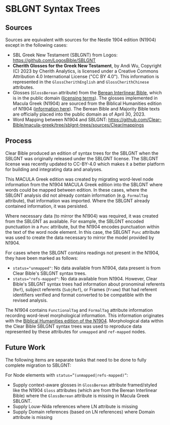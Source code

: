 # SBLGNT Syntax Trees

## Sources

Sources are equivalent with sources for the Nestle 1904 edition (N1904) except in the following cases:

* SBL Greek New Testament (SBLGNT) from Logos: https://github.com/LogosBible/SBLGNT 
* **Cherith Glosses for the Greek New Testament**, by Andi Wu, Copyright (C) 2023 by Cherith Analytics, is licensed under a Creative Commons Attribution 4.0 International License ("CC BY 4.0"). This information is represented in the `GlossCherithEnglish` and `GlossCherithChinese` attributes.
* Glosses (`GlossBerean` attribute) from the [Berean Interlinear Bible](https://interlinearbible.com/), which is in the public domain ([licensing terms](https://berean.bible/terms.htm)). The glosses implemented in Macula Greek (N1904) are sourced from the Biblical Humanities edition of N1904 ([information here](https://github.com/biblicalhumanities/Nestle1904/tree/master/glosses)). The Berean Bible and Majority Bible texts are officially placed into the public domain as of April 30, 2023.
* Word Mapping between N1904 and SBLGNT: https://github.com/Clear-Bible/macula-greek/tree/sblgnt-trees/sources/Clear/mappings 


## Process

Clear Bible produced an edition of syntax trees for the SBLGNT when the SBLGNT was originally released
under the SBLGNT license. The SBLGNT license was recently updated to CC-BY-4.0 which makes it a better
platform for building and integrating data and analyses. 

This MACULA Greek edition was created by migrating word-level node information from the N1904 MACULA 
Greek edition into the SBLGNT where words could be mapped between edition. In these cases, where the 
SBLGNT analysis did not already contain information (e.g. `FormalTag` attribute), that information was 
imported. Where the SBLGNT already contained information, it was persisted.

Where necessary data (to mirror the N1904) was required, it was created from the SBLGNT as available.
For example, the SBLGNT encoded punctuation in a `Punc` attribute, but the N1904 encodes punctuation
within the text of the word node element. In this case, the SBLGNT `Punc` attribute was used to create
the data necessary to mirror the model provided by N1904.

For cases where the SBLGNT contains readings not present in the N1904, they have been marked as follows:

* `status="unmapped"`: No data available from N1904, data present is from Clear Bible's SBLGNT syntax trees.
* `status="refs-mapped"`: No data available from N1904. However, Clear Bible's SBLGNT syntax trees
had information about pronominal referents (`Ref`), subject referents (`SubjRef`), or Frames (`Frame`)
that had referent identifiers verified and format converted to be compatible with the revised analysis.

The N1904 contains `FunctionalTag` and `FormalTag` attribute information recording word-level
morphological information. This information originates with the [Biblical Humanities edition of the
N1904](https://github.com/biblicalhumanities/Nestle1904/). Morphological data within the Clear Bible
SBLGNT syntax trees was used to reproduce data represented by these attributes for `unmapped` and
`ref-mapped` nodes.

## Future Work

The following items are separate tasks that need to be done to fully complete migration to SBLGNT:

For Node elements with `status=”(unmapped|refs-mapped)”`:

* Supply context-aware glosses in `GlossBerean` attribute framed/styled like the N1904 `Gloss` attributes 
(which are from the Berean Interlinear Bible) where the `GlossBerean` attribute is missing in Macula Greek SBLGNT.
* Supply Louw-Nida references where LN attribute is missing
* Supply Domain references (based on LN references) where Domain attribute is missing
